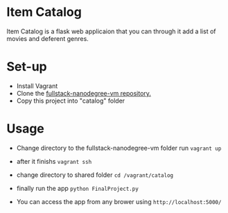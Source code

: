# Item Catalog

Item Catalog is a flask web applicaion that you can through it add a list of movies and deferent genres.

# Set-up
* Install Vagrant
* Clone the [fullstack-nanodegree-vm repository.](https://github.com/udacity/fullstack-nanodegree-vm)
* Copy this project into "catalog" folder

# Usage
* Change directory to the fullstack-nanodegree-vm folder
run `vagrant up`

* after it finishs
`vagrant ssh`

* change directory to shared folder
`cd /vagrant/catalog`

* finally run the app
`python FinalProject.py`

* You can access the app from any brower using
`http://localhost:5000/`
